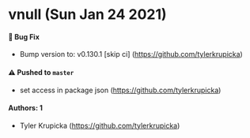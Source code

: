 # vnull (Sun Jan 24 2021)

#### 🐛 Bug Fix

- Bump version to: v0.130.1 \[skip ci\] (https://github.com/tylerkrupicka)

#### ⚠️ Pushed to `master`

- set access in package json (https://github.com/tylerkrupicka)

#### Authors: 1

- Tyler Krupicka (https://github.com/tylerkrupicka)
